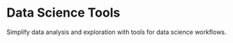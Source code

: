 # Data Science Tools

Simplify data analysis and exploration with tools for data science workflows.

